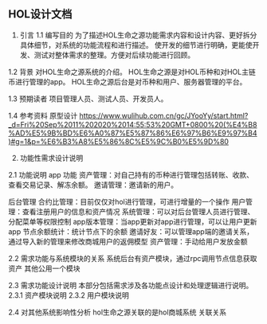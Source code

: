 ## HOL设计文档

1. 引言
  1.1 编写目的
    为了描述HOL生命之源功能需求内容和设计内容、更好拆分具体细节，对系统的功能流程和进行描述。
使开发的细节进行明确，更能使开发、测试对整体需求的整理。方便对后续功能进行回顾。

  1.2 背景
    对HOL生命之源系统的介绍。
HOL生命之源是对HOL币种和对HOL主链币进行管理的app。
HOL生命之源后台是对币种和用户、服务器管理的平台。

  1.3 预期读者
    项目管理人员、测试人员、开发员人。

  1.4 参考资料
   原型设计
   https://www.wulihub.com.cn/gc/JYooYy/start.html?_d=Fri%20Sep%2011%202020%2014:55:53%20GMT+0800%20(%E4%B8%AD%E5%9B%BD%E6%A0%87%E5%87%86%E6%97%B6%E9%97%B4)#g=1&p=%E6%B3%A8%E5%86%8C%E5%9C%B0%E5%9D%80

2. 功能性需求设计说明

  2.1 功能说明
   app 功能
    资产管理：对自己持有的币种进行管理包括转账、收款、查看交易记录、解冻余额。
    邀请管理：邀请新的用户。

   后台管理
    合约比管理：目前仅仅对hol进行管理，可进行增量的一个操作
    用户管理：查看注册用户的信息和资产情况
    系统管理：可以对后台管理人员进行管理、分配菜单等权限控制
    app版本管理：当app更新对app进行管理，可以让用户更新app
    节点余额统计：统计节点下的余额
    邀请好友：可以管理app端的邀请关系，通过导入新的管理来修改商城用户的返佣模型
    资产管理：手动给用户发放金额

 2.2 需求功能与系统模块的关系
    系统后台有资产模块，通过rpc调用节点信息获取资产
    其他公用一个模块

 2.3 需求功能设计说明
    本部分包括需求涉及各功能点设计和处理逻辑进行说明。
    2.3.1 资产模块说明
    2.3.2 用户模块说明

 2.4 对其他系统影响性分析
    hol生命之源关联的是hol商城系统
   关联关系